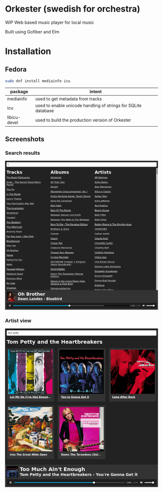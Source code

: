 # Orkester (swedish for orchestra)

WIP Web based music player for local music

Built using Gofiber and Elm

# Installation

## Fedora

```bash
sudo dnf install mediainfo icu
```

| package      | intent                                                         |
| ------------ | -------------------------------------------------------------- |
| mediainfo    | used to get metadata from tracks                               |
| icu          | used to enable unicode handling of strings for SQLite database |
| libicu-devel | used to build the production version of Orkester               |

## Screenshots

### Search results

![Screenshot](screenshot.png)

### Artist view

![Artist view](artist_view.png)
